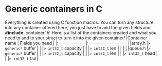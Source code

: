 # Generic containers in C

Everything is created using C function macros.
You can turn any structure into any container offered here, you just have to add the given fields and **#include** 'container'.h!
Here is a list of the containers created and what you need to add to your struct to turn it into the given container!
|Container name | Fields you need     |
|:--------------|:--------------------|
|array.h        |`> generic*` buffer  |
|               |`> int32_t` capacity |
|               |`> int32_t` len      |
|               |                     |
|queue.h        |`> generic*` buffer  |
|               |`> int32_t` capacity |
|               |`> int32_t` len      |
|               |`> int32_t` head     |
|               |`> int32_t` tail     |

